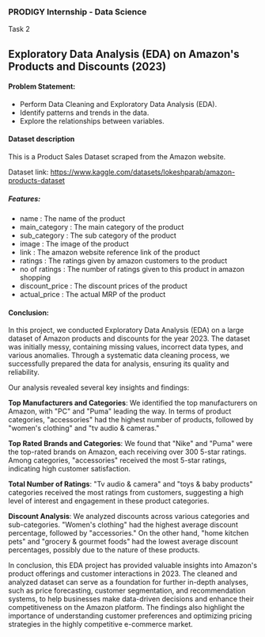 ### PRODIGY Internship - Data Science
Task 2
## Exploratory Data Analysis (EDA) on Amazon's Products and Discounts (2023) 

#### Problem Statement:
- Perform Data Cleaning and Exploratory Data Analysis (EDA).
- Identify patterns and trends in the data.
- Explore the relationships between variables.

#### Dataset description
This is a Product Sales Dataset scraped from the Amazon website.

Dataset link: https://www.kaggle.com/datasets/lokeshparab/amazon-products-dataset

##### Features:
- name : The name of the product
- main_category : The main category of the product
- sub_category : The sub category of the product
- image : The image of the product
- link : The amazon website reference link of the product
- ratings : The ratings given by amazon customers to the product
- no of ratings : The number of ratings given to this product in amazon shopping
- discount_price : The discount prices of the product
- actual_price : The actual MRP of the product

#### Conclusion:

In this project, we conducted Exploratory Data Analysis (EDA) on a large dataset of Amazon products and discounts for the year 2023. The dataset was initially messy, containing missing values, incorrect data types, and various anomalies. Through a systematic data cleaning process, we successfully prepared the data for analysis, ensuring its quality and reliability.

Our analysis revealed several key insights and findings:

**Top Manufacturers and Categories**: We identified the top manufacturers on Amazon, with "PC" and "Puma" leading the way. In terms of product categories, "accessories" had the highest number of products, followed by "women's clothing" and "tv audio & cameras."

**Top Rated Brands and Categories**: We found that "Nike" and "Puma" were the top-rated brands on Amazon, each receiving over 300 5-star ratings. Among categories, "accessories" received the most 5-star ratings, indicating high customer satisfaction.

**Total Number of Ratings**: "Tv audio & camera" and "toys & baby products" categories received the most ratings from customers, suggesting a high level of interest and engagement in these product categories.

**Discount Analysis**: We analyzed discounts across various categories and sub-categories. "Women's clothing" had the highest average discount percentage, followed by "accessories." On the other hand, "home kitchen pets" and "grocery & gourmet foods" had the lowest average discount percentages, possibly due to the nature of these products.


In conclusion, this EDA project has provided valuable insights into Amazon's product offerings and customer interactions in 2023. The cleaned and analyzed dataset can serve as a foundation for further in-depth analyses, such as price forecasting, customer segmentation, and recommendation systems, to help businesses make data-driven decisions and enhance their competitiveness on the Amazon platform. The findings also highlight the importance of understanding customer preferences and optimizing pricing strategies in the highly competitive e-commerce market.





 
